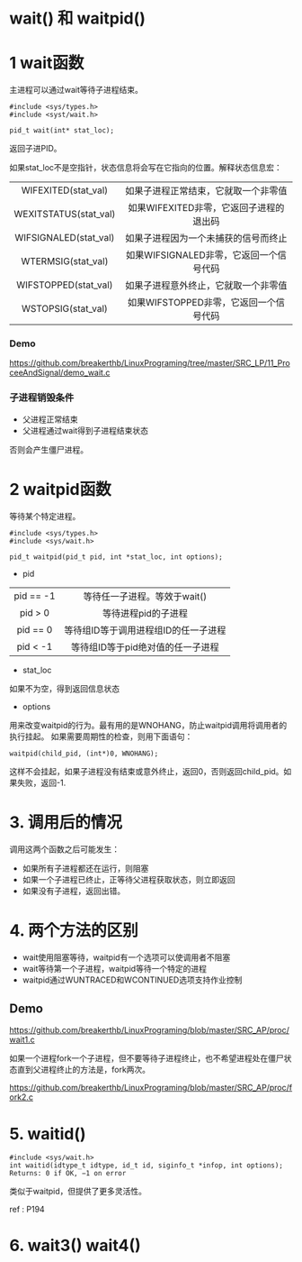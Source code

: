 # wait() 和 waitpid()

# 1 wait函数

主进程可以通过wait等待子进程结束。

    #include <sys/types.h>
    #include <syst/wait.h>
    
    pid_t wait(int* stat_loc);
    
返回子进PID。

如果stat_loc不是空指针，状态信息将会写在它指向的位置。解释状态信息宏：

|||
|:-:|:-:|
|WIFEXITED(stat_val)|如果子进程正常结束，它就取一个非零值|
|WEXITSTATUS(stat_val)|如果WIFEXITED非零，它返回子进程的退出码|
|WIFSIGNALED(stat_val)|如果子进程因为一个未捕获的信号而终止|
|WTERMSIG(stat_val)|如果WIFSIGNALED非零，它返回一个信号代码|
|WIFSTOPPED(stat_val)|如果子进程意外终止，它就取一个非零值|
|WSTOPSIG(stat_val)|如果WIFSTOPPED非零，它返回一个信号代码|

### Demo

<https://github.com/breakerthb/LinuxPrograming/tree/master/SRC_LP/11_ProceeAndSignal/demo_wait.c>

### 子进程销毁条件

- 父进程正常结束
- 父进程通过wait得到子进程结束状态

否则会产生僵尸进程。

# 2 waitpid函数

等待某个特定进程。

    #include <sys/types.h>
    #include <sys/wait.h>
    
    pid_t waitpid(pid_t pid, int *stat_loc, int options);
    
- pid

|||
|:-:|:-:|
|pid == -1|等待任一子进程。等效于wait()|
|pid > 0|等待进程pid的子进程|
|pid == 0|等待组ID等于调用进程组ID的任一子进程|
|pid < -1|等待组ID等于pid绝对值的任一子进程|

- stat_loc

如果不为空，得到返回信息状态

- options

用来改变waitpid的行为。最有用的是WNOHANG，防止waitpid调用将调用者的执行挂起。
如果需要周期性的检查，则用下面语句：

    waitpid(child_pid, (int*)0, WNOHANG);

这样不会挂起，如果子进程没有结束或意外终止，返回0，否则返回child_pid。如果失败，返回-1.

# 3. 调用后的情况

调用这两个函数之后可能发生：

- 如果所有子进程都还在运行，则阻塞
- 如果一个子进程已终止，正等待父进程获取状态，则立即返回
- 如果没有子进程，返回出错。

# 4. 两个方法的区别

- wait使用阻塞等待，waitpid有一个选项可以使调用者不阻塞
- wait等待第一个子进程，waitpid等待一个特定的进程
- waitpid通过WUNTRACED和WCONTINUED选项支持作业控制

## Demo

<https://github.com/breakerthb/LinuxPrograming/blob/master/SRC_AP/proc/wait1.c>

如果一个进程fork一个子进程，但不要等待子进程终止，也不希望进程处在僵尸状态直到父进程终止的方法是，fork两次。

<https://github.com/breakerthb/LinuxPrograming/blob/master/SRC_AP/proc/fork2.c>

# 5. waitid()

    #include <sys/wait.h>
    int waitid(idtype_t idtype, id_t id, siginfo_t *infop, int options);
    Returns: 0 if OK, −1 on error

类似于waitpid，但提供了更多灵活性。

ref : P194

# 6. wait3() wait4()


